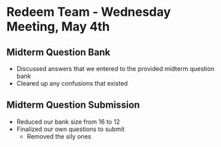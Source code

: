 # Redeem Team - Wednesday Meeting, May 4th

## Midterm Question Bank
- Discussed answers that we entered to the provided midterm question bank
- Cleared up any confusions that existed

## Midterm Question Submission
- Reduced our bank size from 16 to 12
- Finalized our own questions to submit
  - Removed the sily ones